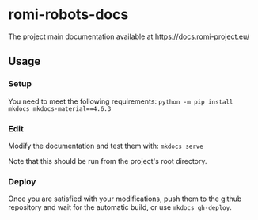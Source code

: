 # romi-robots-docs

The project main documentation available at https://docs.romi-project.eu/

## Usage

### Setup
You need to meet the following requirements:
`python -m pip install mkdocs mkdocs-material==4.6.3`

### Edit
Modify the documentation and test them with:
`mkdocs serve`

Note that this should be run from the project's root directory.

### Deploy
Once you are satisfied with your modifications, push them to the github repository and wait for the automatic build, or use `mkdocs gh-deploy`.
